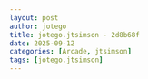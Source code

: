 ```yaml
---
layout: post
author: jotego
title: jotego.jtsimson - 2d8b68f
date: 2025-09-12
categories: [Arcade, jtsimson]
tags: [jotego.jtsimson]
---
```


